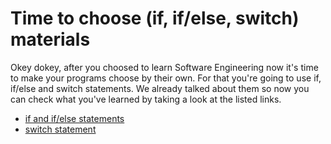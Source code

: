 Time to choose (if, if/else, switch) materials
=====================
Okey dokey, after you choosed to learn Software Engineering now it's time to make your programs choose by their own.
For that you're going to use if, if/else and switch statements. We already talked about them so now you can check what you've learned by taking a look at the listed links.

* [if and if/else statements](http://www.cprogramming.com/tutorial/lesson2.html)
* [switch statement](http://msdn.microsoft.com/en-us/library/k0t5wee3.aspx)

